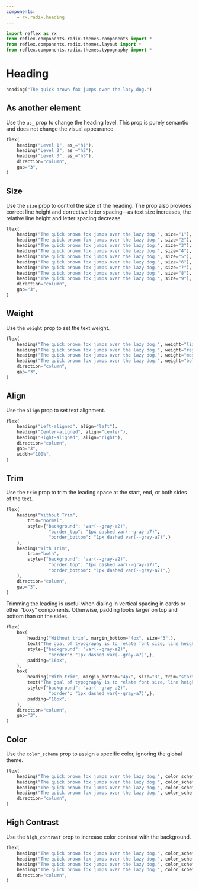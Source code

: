 ```yaml
---
components:
    - rx.radix.heading
---
```


```python exec
import reflex as rx
from reflex.components.radix.themes.components import *
from reflex.components.radix.themes.layout import *
from reflex.components.radix.themes.typography import *
```

# Heading

```python demo
heading("The quick brown fox jumps over the lazy dog.")
```

## As another element

Use the `as_` prop to change the heading level. This prop is purely semantic and does not change the visual appearance.

```python demo
flex(
    heading("Level 1", as_="h1"),
    heading("Level 2", as_="h2"),
    heading("Level 3", as_="h3"),
    direction="column",
    gap="3",
)             
```

## Size

Use the `size` prop to control the size of the heading. The prop also provides correct line height and corrective letter spacing—as text size increases, the relative line height and letter spacing decrease


```python demo
flex(
    heading("The quick brown fox jumps over the lazy dog.", size="1"),
    heading("The quick brown fox jumps over the lazy dog.", size="2"),
    heading("The quick brown fox jumps over the lazy dog.", size="3"),
    heading("The quick brown fox jumps over the lazy dog.", size="4"),
    heading("The quick brown fox jumps over the lazy dog.", size="5"),
    heading("The quick brown fox jumps over the lazy dog.", size="6"),
    heading("The quick brown fox jumps over the lazy dog.", size="7"),
    heading("The quick brown fox jumps over the lazy dog.", size="8"),
    heading("The quick brown fox jumps over the lazy dog.", size="9"),
    direction="column",
    gap="3",
)
```



## Weight

Use the `weight` prop to set the text weight.

```python demo
flex(
    heading("The quick brown fox jumps over the lazy dog.", weight="light"),
    heading("The quick brown fox jumps over the lazy dog.", weight="regular"),
    heading("The quick brown fox jumps over the lazy dog.", weight="medium"),
    heading("The quick brown fox jumps over the lazy dog.", weight="bold"),
    direction="column",
    gap="3",
)
```


## Align

Use the `align` prop to set text alignment.


```python demo
flex(
    heading("Left-aligned", align="left"),
    heading("Center-aligned", align="center"),
    heading("Right-aligned", align="right"),
    direction="column",
    gap="3",
    width="100%",
)
```


## Trim

Use the `trim` prop to trim the leading space at the start, end, or both sides of the text.


```python demo
flex(
    heading("Without Trim",
        trim="normal",
        style={"background": "var(--gray-a2)",
                "border_top": "1px dashed var(--gray-a7)",
                "border_bottom": "1px dashed var(--gray-a7)",}
    ),
    heading("With Trim",
        trim="both",
        style={"background": "var(--gray-a2)",
                "border_top": "1px dashed var(--gray-a7)",
                "border_bottom": "1px dashed var(--gray-a7)",}
    ),
    direction="column",
    gap="3",
)
```


Trimming the leading is useful when dialing in vertical spacing in cards or other “boxy” components. Otherwise, padding looks larger on top and bottom than on the sides.


```python demo
flex(
    box(
        heading("Without trim", margin_bottom="4px", size="3",),
        text("The goal of typography is to relate font size, line height, and line width in a proportional way that maximizes beauty and makes reading easier and more pleasant."),
        style={"background": "var(--gray-a2)", 
                "border": "1px dashed var(--gray-a7)",},
        padding="16px",
    ),
    box(
        heading("With trim", margin_bottom="4px", size="3", trim="start"),
        text("The goal of typography is to relate font size, line height, and line width in a proportional way that maximizes beauty and makes reading easier and more pleasant."),
        style={"background": "var(--gray-a2)", 
                "border": "1px dashed var(--gray-a7)",},
        padding="16px",
    ),
    direction="column",
    gap="3",
)
```

## Color

Use the `color_scheme` prop to assign a specific color, ignoring the global theme.


```python demo
flex(
    heading("The quick brown fox jumps over the lazy dog.", color_scheme="indigo"),
    heading("The quick brown fox jumps over the lazy dog.", color_scheme="cyan"),
    heading("The quick brown fox jumps over the lazy dog.", color_scheme="crimson"),
    heading("The quick brown fox jumps over the lazy dog.", color_scheme="orange"),
    direction="column",
)
```

## High Contrast

Use the `high_contrast` prop to increase color contrast with the background.


```python demo
flex(
    heading("The quick brown fox jumps over the lazy dog.", color_scheme="indigo", high_contrast=True),
    heading("The quick brown fox jumps over the lazy dog.", color_scheme="cyan", high_contrast=True),
    heading("The quick brown fox jumps over the lazy dog.", color_scheme="crimson", high_contrast=True),
    heading("The quick brown fox jumps over the lazy dog.", color_scheme="orange", high_contrast=True),
    direction="column",
)
```

